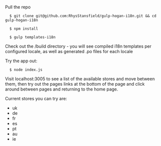 Pull the repo

```
  $ git clone git@github.com:RhysStansfield/gulp-hogan-i18n.git && cd gulp-hogan-i18n
```

```
  $ npm install
```

```
  $ gulp templates-i18n
```

Check out the /build directory - you will see compiled i18n templates per configured locale, as well as generated .po files for each locale

Try the app out:

```
  $ node index.js
```

Visit localhost:3005 to see a list of the available stores and move between them, then try out the pages links at the bottom of the page and click around between pages and returning to the home page.

Current stores you can try are:

* uk
* de
* fr
* es
* pt
* au
* ie
